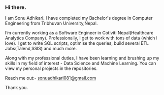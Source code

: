 ### Hi there.

I am Sonu Adhikari. I have completed my Bachelor's degree in Computer Engineering from Tribhuvan University,Nepal.

I’m currently working as a Software Engineer in Cotiviti Nepal(Healthcare Analytics Company). Professionally, I get to work with tons of data (which I love). I get to write SQL scripts, optimise the queries, build several ETL Jobs(Talend,SSIS) and much more. 

Along with my professional duties, I have been learning and brushing up my skills in my field of interest - Data Science and Machine Learning. You can view my personal projects in the repositories. 

Reach me out:- sonuadhikari081@gmail.com

Thank you.
